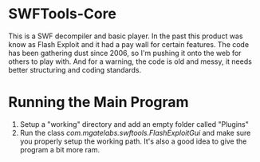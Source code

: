 SWFTools-Core
=============

This is a SWF decompiler and basic player.  In the past this product was know as Flash Exploit and it had a pay wall for certain features.  The code has been gathering dust since 2006, so I'm pushing it onto the web for others to play with.  And for a warning, the code is old and messy, it needs better structuring and coding standards.

Running the Main Program
=============

1) Setup a "working" directory and add an empty folder called "Plugins"
2) Run the class *com.mgatelabs.swftools.FlashExploitGui* and make sure you properly setup the working path.  It's also a good idea to give the program a bit more ram.
